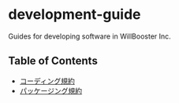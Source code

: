 # development-guide

Guides for developing software in WillBooster Inc.

## Table of Contents

- [コーディング規約](./coding_conventions.md)
- [パッケージング規約](./packaging_conventions.md)